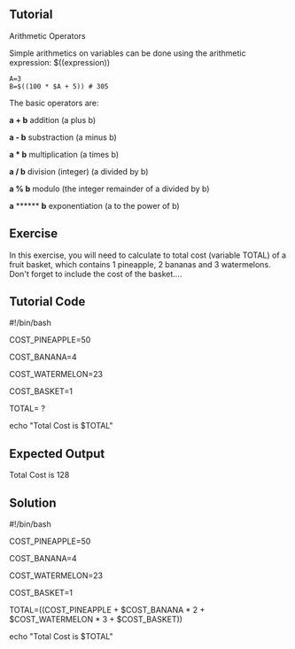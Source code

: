 Tutorial
--------
Arithmetic Operators

Simple arithmetics on variables can be done using the arithmetic expression: $((expression))

    A=3
    B=$((100 * $A + 5)) # 305

The basic operators are:

**a + b**  addition (a plus b)

**a - b**  substraction (a minus b)

**a * b**  multiplication (a times b)

**a / b**  division (integer) (a divided by b)

**a % b**  modulo (the integer remainder of a divided by b)

**a** ****** **b** exponentiation (a to the power of b)

Exercise
--------
In this exercise, you will need to calculate to total cost (variable TOTAL) of a fruit basket, which contains 1 pineapple, 2 bananas and 3 watermelons. Don't forget to include the cost of the basket....

Tutorial Code
-------------
#!/bin/bash 

COST_PINEAPPLE=50

COST_BANANA=4

COST_WATERMELON=23

COST_BASKET=1

TOTAL= ?

echo "Total Cost is $TOTAL"

Expected Output
---------------
Total Cost is 128

Solution
--------
#!/bin/bash

COST_PINEAPPLE=50

COST_BANANA=4

COST_WATERMELON=23

COST_BASKET=1

TOTAL=$(($COST_PINEAPPLE + $COST_BANANA * 2 + $COST_WATERMELON * 3 + $COST_BASKET))

echo "Total Cost is $TOTAL"

